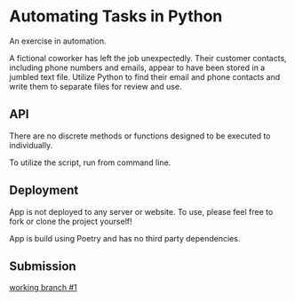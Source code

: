 # Automating Tasks in Python

An exercise in automation.

A fictional coworker has left the job unexpectedly. Their customer contacts, including phone numbers and emails, appear to have been stored in a jumbled text file. Utilize Python to find their email and phone contacts and write them to separate files for review and use.

## API

There are no discrete methods or functions designed to be executed to individually.

To utilize the script, run from command line.

## Deployment

App is not deployed to any server or website. To use, please feel free to fork or clone the project yourself!

App is build using Poetry and has no third party dependencies.

## Submission

[working branch #1](https://github.com/jstreifel-33/automation/pull/1)
